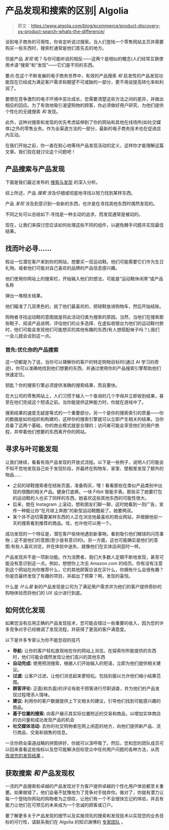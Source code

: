 # 产品发现和搜索的区别| Algolia

> 原文：<https://www.algolia.com/blog/ecommerce/product-discovery-vs-product-search-whats-the-difference/>

谈到电子商务的可用性，你肯定听说过搜索。当人们登陆一个零售网站主页并需要购买一些东西时，搜索栏通常是他们首先去的地方。

但是产品 *发现* 呢？与你可能听说的相反——这两个是相似的概念(人们经常互换使用术语“搜索”和“发现”——它们是不同的东西。

要点:在这个不断发展的电子商务世界中，有效的产品搜索 *和* 启发性的产品发现功能现在已经成为满足客户需求和期望不可或缺的一部分，更不用说提高转化率和利润了。

要想在竞争激烈的电子环境中茁壮成长，您需要清楚这些方法之间的差异，并做出相应的回应。为了有效地吸引渴望购物的顾客，你必须做好用户研究，为他们提供个性化的无缝搜索 *和* 发现。

此外，这种对搜索和发现的优先考虑延伸到了你的网站和其他在线场所(如社交媒体)之外的零售业务。作为全渠道方法的一部分，最新的电子商务技术也在促进店内互动。

在我们开始之前，你一直在耐心地等待产品发现活动的定义，这样你才能理解这篇文章。我们现在就讨论这个问题吧！

## [](#product-search-vs-product-discovery%c2%a0)产品搜索与产品发现

下面是我们最近发布的 [搜索与发现](https://www.algolia.com/blog/ecommerce/ecommerce-site-search-and-discovery/) 的深入分析。

综上所述，产品 *搜索* 涉及仔细或彻底地寻找以努力找到某样东西。

产品 *发现* 涉及到意识到一些新的东西，也许是在寻找其他东西时偶然发现的。

不同之处可以总结如下:寻找是一种主动的追求，而发现通常是被动的。

现在，让我们来探讨您应该如何处理这些不同的组件，以避免棘手问题并实现最佳结果。

## [](#seek-and-ye-shall-find%e2%80%a6)找而叶必寻……

假设一位潜在客户来到你的网站，想要买一双运动鞋。他们可能需要它们作为生日礼物。或者他们可能对自己喜欢的品牌的产品信息感兴趣。

他们使用你网站上的搜索栏，开始输入他们的想法，可能是“运动鞋休闲黑”或产品名称

弹出一堆相关结果。

他们瞄准了几双黑色的，挑了他们最喜欢的，把球鞋放进购物车，然后开始结账。

购物者寻找运动鞋的意图就是将此活动归类为搜索的原因。当然，当他们在搜索那些鞋子、阅读产品说明、评估他们的众多选择、在虚拟收银台为他们的运动鞋付款时，他们可能会发现他们可能想买的其他有趣的东西(有人想搭配袜子吗？);我们一会儿就会谈到这一点。

### [](#first-things-first-optimize-your-product-search%c2%a0)首先:优化你的产品搜索

这一切都是为了说，当你可以理解你的客户的特定购物目标时(通过 AI 学习的奇迹)，你可以准确地找到他们想要的东西，并通过使用你的产品搜索引擎帮助他们快速定位。

钥匙？你的搜索引擎必须提供准确的搜索结果，而且要快。

在大公司的零售网站上，人们习惯于输入一个查询的几个字母并立即收到结果，甚至在他们完成这个短语之前。当你能提供这种能力时，你就在游戏中了。

搜索结果的速度无疑是等式的一个重要部分。另一个是你的搜索索引的质量——你的数据是如何组织和构建的，这样你的搜索引擎就可以立即产生相关的结果。当你具备了这两个基础，你的商业模式就是合理的；访问者可能会享受他们的用户旅程，并带着他们想要的东西离开你的网站。

## 寻求与叶可能发现

让我们继续，看看有效产品发现的开放式流程。以下是一些例子，说明人们可能会不知不觉地发现自己处于发现阶段，并最终在购物车、家里、壁橱里发现了额外的物品……

*   之前的球鞋搜索者在结账页面，准备购买，嘿！看看那些在类似产品类别中出现的很酷的相关产品。健身打底裤。一块 Fitbit 智能手表。那些买了她要打包的运动鞋的人也买了同样的东西。她喜欢这些其他东西的可能性很大。
*   后来，她在 Instagram 上滚动，想和朋友们聊一聊，这时她看到一则广告，宣传一种能让你“在月球上奔跑”的新型运动鞋酷毙了。她要两双。
*   某个并不迫切需要某样东西的人正在浏览他最喜欢的商业网站，并根据他前一天的搜索看到推荐的商品。哇，也许他可以用一个。

成功发现的一个特征是，潜在客户愉快地遇到新事物，看到吸引他们眼球的闪亮事物；这不是他们的意图(至少是有意识的)。另一方面，这也可能确实是他们的意图:有些人喜欢浏览，并在体验中迷失，就像他们在实体店闲逛时一样。

产品发现并不是一项新功能。作为消费者，我们大多数人定期不断地发现，甚至可能没有意识到这一点。例如，想想你上次去 Amazon.com 的经历。你有没有注意到这个网站在向你推荐什么，它的其他顾客应该在买什么，你拥有什么会很有趣？你是否最终发现了有趣的项目，并超出了预算？啊，发现的喜悦。

什么是 *什么是* 新的产品发现是公司为了满足用户需求并为他们的客户提供奇妙的购物体验而将他们的 UX 设计进行到底。

## [](#how-to-optimize-discovery)如何优化发现

如果您没有应用正确的产品发现技术，您可能会错过一些重要的收入，因为您的许多竞争对手已经微调了发现流程，并获得了更高的客户满意度。

以下是许多专家认为你不能忽视的技巧

*   **导航:** 让你的客户轻松直观地在你的网站上浏览。在探索你所能提供的东西时，他们可能会偶然发现让他们高兴的其他东西
*   **自动完成:** 使用预测搜索，根据人们开始输入的短语，立即为他们提供相关建议。
*   **过滤:** 让客户过滤，让他们浏览起来更轻松。包括刻面以允许他们缩小结果范围。
*   **顾客评论:** 正面(和负面)的评论有助于顾客进行尽职调查，并为他们的产品发现过程增添人情味。
*   **建议:** 利用你的客户数据提供上下文相关的建议，引导他们找到可能感兴趣的商品。
*   **基于位置的搜索:** 向客户展示其实际位置附近的交易和商品，以增加实体商店的访问量和成功发现产品的机会
*   **社交媒体活动:** 去你的社交购物者在网上闲逛的地方，向他们提供新产品、流行商品、交易和销售的信息。

一旦你把全渠道战略的拼图拼好，你就可以深呼吸了。然后，您和您的团队成员可以回来查看这些指标以及您可能解决目标受众中任何用户问题的各种方法，从而 [改进您的发现结果](https://www.algolia.com/blog/ecommerce/search-and-discovery-for-e-commerce-search-engines/) 。

## [](#get-search-and-product-discovery-right)获取搜索 *和* 产品发现权

一流的产品搜索和卓越的产品发现对于为客户提供卓越的个性化用户体验都至关重要。如果做错了，他们会毫不犹豫地为了竞争对手抛弃你。做对了，你就有潜力让每一个登陆你网站的购物者为之惊叹，让他们有一个不会很快忘记的体验，并且有能力让他们在可预见的未来成为一个忠诚的顾客或订户。

要了解更多关于产品发现的细节以及实施领先的搜索和发现技术以实现您的业务目标的可行性，请联系我们在 Algolia 的知识渊博的 [专家团队](https://www.algolia.com/contactus/) 。